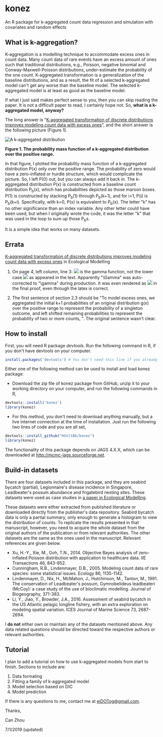 # konez
An R package for k-aggregated count data regression and simulation with covariates and random effects

## What is k-aggregation?
K-aggregation is a modelling technique to accommodate excess ones in count data. Many count data of rare events have an excess amount of ones such that traditional distributions, e.g., Poisson, negative binomial and Conway-Maxwell-Poisson distributions, under-estimate the probability of the one count. K-aggregated transformation is a generalization of the baseline distributions, and as a result, the fit of a selected k-aggregated model can't get any worse than the baseline model. The selected k-aggregated model is at least as good as the baseline model.

If what I just said makes perfect sense to you, then you can skip reading the paper. It is not a difficult paper to read, I certainly hope not. So, __what is a k-aggregated model, anyway?__ 

The long answer is "[K-aggregated transformation of discrete distributions improves modeling count data with excess ones](https://authors.elsevier.com/a/1ZIPN15DJ~xLzr)", and the short answer is the following picture (Figure 1).

![A k-aggregated distribution](https://HVoltBb.github.io/pics/pic.png)

__Figure 1. The probability mass function of a k-aggregated distribution over the positive range.__

In that figure, I plotted the probability mass function of a k-aggregated distribution P(x) only over the positive range. The probability of zero would have a zero-inflated or hurdle structure, which would complicate the picture. So, I left P(0) out, but you can always add it back in. The k-aggregated distribution P(x) is constructed from a baseline count distribution P<sub>b</sub>(x), which has probabilities depicted as those maroon boxes. P(1) is constructed by stacking P<sub>b</sub>(1) through P<sub>b</sub>(k+1), and for i>1, P(i) is P<sub>b</sub>(k+i). Specifically, with k=0, P(x) is equivalent to P<sub>b</sub>(x). The letter "k" has no other significance than an index variable. Any other letter could have been used, but when I originally wrote the code, it was the letter "k" that was used in the loop to sum up those P<sub>b</sub>s.

It is a simple idea that works on many datasets.

## Errata 
[K-aggregated transformation of discrete distributions improves modeling count data with excess ones](https://authors.elsevier.com/a/1ZIPN15DJ~xLzr) in Ecological Modelling

1. On page 4, left column, line 3: <img src="https://latex.codecogs.com/gif.latex?\Gamma " /> is the gamma function, not the lower case <img src="https://latex.codecogs.com/gif.latex?\gamma " /> as appeared in the text. Apparently "\Gamma" was auto-corrected to "\gamma" during production. It was even rendered as <img src="https://latex.codecogs.com/gif.latex?\Delta " /> in the final proof, even through the latex is correct.  

2. The first sentence of section 2.3 should be "To model excess ones, we aggregated the initial k+1 probabilities of an original distribution g(x) over the positive range to represent the probability of a singleton outcome, and left shifted remaining probabilities to represent the probability of two or more counts, ". The original sentence wasn't clear. 

## How to install
First, you will need R package _devtools_. Run the following command in R, if you don't have devtools on your computer.
```R
install.packages('devtools') # You don't need this line if you already have it on you computer
```
Either one of the following method can be used to install and load konez package:

* Download the zip file of konez package from GitHub, unzip it to your working directory on your computer, and run the following commands in R,
```R
devtools::install('konez')
library(konez)
```
* For this method, you don't need to download anything manually, but a live internet connection at the time of installation. Just run the following two lines of code and you are all set,
```R
devtools::install_github("HVoltBb/konez")
library(konez)
```

The functionality of this package depends on JAGS 4.X.X, which can be downloaded at <http://mcmc-jags.sourceforge.net>.

## Build-in datasets
There are four datasets included in this package, and they are seabird bycatch (partial), Legionnaire's disease incidence in Singapore, Leadbeater's possum abundance and frigatebird nesting sites. These datasets were used as case studies in [a paper in Ecological Modelling](https://authors.elsevier.com/a/1ZIPN15DJ~xLzr).

These datasets were either extracted from published literature or downloaded directly from the publisher's data repository. Seabird bycatch data is only a partial summary, only enough to generate a histogram to view the distribution of counts. To replicate the results presented in that manuscript, however, you need to acquire the whole dataset from the original authors of the publication or from relevant authorities. The other datasets are the same as the ones used in the manuscript. Relevant references are given below. 

* Xu, H.-Y., Xie, M., Goh, T.N., 2014. Objective Bayes analysis of zero-inflated Poisson distribution with application to healthcare data. IIE Transactions 46, 843-852.
* Cunningham, R.B., Lindenmayer, D.B., 2005. Modeling count data of rare species: some statistical issues. Ecology 86, 1135-1142.
* Lindenmayer, D., Nix, H., McMahon, J., Hutchinson, M., Tanton, M., 1991. The conservation of Leadbeater's possum, Gymnobelideus leadbeateri (McCoy): a case study of the use of bioclimatic modelling. Journal of Biogeography, 371-383.
* Li, Y., Jiao, Y., Browder, J.A., 2016. Assessment of seabird bycatch in the US Atlantic pelagic longline fishery, with an extra exploration on modeling spatial variation. ICES Journal of Marine Science 73, 2687-2694.

I __do not__ either own or maintain any of the datasets mentioned above. Any data related questions should be directed toward the respective authors or relevant authorities. 

## Tutorial
I plan to add a tutorial on how to use k-aggregated models from start to finish. Sections to include are:
1. Data formating
2. Fitting a family of k-aggregated model
3. Model selection based on DIC
4. Model prediction


If there is any questions to me, contact me at <eiDOTog@gmail.com>.

Thanks,

Can Zhou

7/1/2019 (updated)
